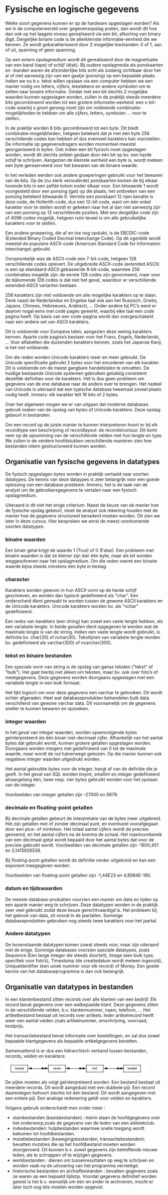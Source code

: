 # Fysische en logische gegevens

Welke soort gegevens kunnen er op de hardware opgeslagen worden?
Als we in de computerwereld over gegevensopslag praten, dan wordt dit hoe dan ook op het laagste
niveau gerealiseerd via een bit, afkorting van binary digit. Dergelijke binaire code is de allerkleinste
informatie-eenheid die we kennen. Ze wordt gekarakteriseerd door 2 mogelijke toestanden: 0 of 1, aan
of uit, spanning of geen spanning.

Op een extern opslagmedium wordt dit gerealiseerd door de magnetisatie van een band (tape) of schijf
(disk). Bij oudere opslagmedia als ponskaarten en -banden waren de afzonderlijke bits echt als zodanig
zichtbaar door het al of niet aanwezig zijn van een gaatje (ponsing) op een bepaalde plaats.
Indien we nu b.v. tekst willen opslaan via een computer hebben we een manier nodig om letters, cijfers,
leestekens en andere symbolen om te zetten naar binaire informatie. Omdat met een bit slechts 2
mogelijke waarden kunnen opgeslagen worden, zullen in de praktijk steeds meerdere bits
gecombineerd worden tot een grotere informatie-eenheid: een x-bit-code waarbij x groot genoeg moet
zijn om voldoende combinatie-mogelijkheden te hebben om alle cijfers, letters, symbolen ... voor te
stellen..

In de praktijk worden 8 bits gecombineerd tot een byte. Dit biedt combinatie-mogelijkheden,
hetgeen betekent dat je met één byte 256 verschillende codes kan hebben of dus evenveel karakters kan voorstellen. De informatie op gegevensdragers worden momenteel meestal georganiseerd in bytes.
Ook indien een bit fysisch moet opgeslagen worden, wordt dit slechts zelden gedaan door één bit op bv.
een harde schijf te schrijven. Aangezien de kleinste eenheid een byte is, wordt meteen een byte
gereserveerd voor het bewaren van de binaire waarde.

In het verleden werden ook andere groeperingen gebruikt voor het bewaren van de bits. Op de (nu sterk
verouderde) ponskaarten komen de bij elkaar horende bits in een zelfde kolom onder elkaar voor. Een
bitwaarde 1 wordt voorgesteld door een ponsing (gat) op die plaats, het ontbreken van een ponsing
betekent bitwaarde 0. Vermits een ponskaart 12 rijen bevatte is deze code, de Hollerith-code, dus een
12-bit code, want om één enkel karakter voor te stellen wordt er gekeken naar het al dan niet aanwezig
zijn van een ponsing op 12 verschillende posities. Met een dergelijke code zijn of 4096 codes
mogelijk, hetgeen ruim teveel is om alle gebruikelijke karakters voor te stellen.

Een andere groepering, die af en toe nog opduikt, is de EBCDIC-code (Extended Binary Coded
Decimal Interchange Code). Op dit ogenblik wordt meestal de populaire ASCII-code (American
Standard Code for Information Interchange) gebruikt.

Oorspronkelijk was de ASCII-code een 7-bit-code, hetgeen  128 verschillende codes oplevert. De
uitgebreide ASCII-code (extended ASCII) is een op standaard-ASCII gebaseerde 8-bit-code, waarmee
256 combinaties mogelijk zijn: de eerste 128 codes zijn genormeerd, maar voor de bijkomende
128 codes is dat niet het geval, waardoor er verschillende extended-ASCII varianten bestaan.

256 karakters zijn niet voldoende om alle mogelijke karakters op te slaan. Denk naast de Nederlandse
en Engelse taal ook aan het Russisch, Grieks, Japans, Chinees, Hebreeuws, Arabisch, ... Onder andere
bij PC’s werd er daarom nogal eens met code pages gewerkt, waarbij elke taal een code pagina heeft.
Op basis van een code-pagina wordt dan overgeschakeld naar een andere set van ASCII karakters.

Dit is voldoende voor Europese talen, aangezien deze weinig karakters kennen. Aparte code pagina’s
bestaan voor het Frans, Engels, Nederlands, ... Voor alfabetten die duizenden karakters kennen, zoals
het Japanse Kanji, is het niet voldoende.

Om die reden worden Unicode karakters meer en meer gebruikt. De Unicode specificatie gebruikt 2
bytes voor het encoderen van elk karakter. Dit is voldoende om de meest gangbare handelstalen te
omvatten. De huidige bestaande Unicode systemen gebruiken gelukkig consistent dezelfde definities
voor de karakters. Het is dus geen probleem om gegevens van de ene database naar de andere over te
brengen. Het nadeel van Unicode is uiteraard dat een typische database tweemaal zoveel plaats nodig
heeft. Immers: elk karakter telt  16 bits of 2 bytes.

Over het algemeen mogen we er van uitgaan dat moderne databases gebruik maken van de opslag van bytes of Unicode karakters. Deze opslag gebeurt in bestanden.

Om een record op de juiste manier te kunnen interpreteren hoort er bij elk recordtype een beschrijving
of recordlayout: de recordstructuur. Dit komt neer op de opsomming van de verschillende velden met
hun lengte en type. We zullen in de verdere hoofdstukken verschillende manieren zien hoe bestanden
intern gestructureerd kunnen worden.

## Organisatie van fysische gegevens in datatypes

De fysisch opgeslagen bytes worden in praktijk vertaald naar soorten datatypes. De kennis van deze
dataypes is zeer belangrijk voor een goede oplossing van een database probleem. Immers, het is de taak
van de analyst om de gebruikersgegevens te vertalen naar een fysisch opslagmedium.

Uiteraard is dit niet het enige criterium. Naast de keuze van de manier hoe de fysische opslag gebeurt,
moet de analyst ook rekening houden met de manier hoe de gegevens structureel benaderd moeten
worden. Dit zien we later in deze cursus. Hier bespreken we eerst de meest voorkomende soorten
datatypen.

### binaire waarden

Een binair getal krijgt de waarde 1 (True) of 0 (False). Een probleem met binaire waarden is dat ze
kleiner zijn dan één byte, maar als bit worden weggeschreven naar het opslagmedium. Om die
reden neemt een binaire waarde bijna steeds minstens één byte in beslag.

### character

Karakters worden gewoon in hun ASCII vorm op de harde schijf geschreven, en worden dan typisch
gedefinieerd als "char". Een onderscheid dient gemaakt te worden tussen de gewone ASCII karakters
en de Unicode karakters. Unicode karakters worden bv. als "nchar" gedefinieerd.

Een reeks van karakters (een string) kan zowel een vaste lengte hebben, als een variabele lengte. In
beide gevallen dient opgegeven te worden wat de maximale lengte is van de string. Indien een vaste
lengte wordt gebruikt, is definitie bv. char(30) of nchar(30). Tekstlijnen van variabele lengte worden
bv. gedefinieerd als varchar(300) of nvarchar(300).

### tekst en binaire bestanden

Een speciale vorm van string is de opslag van ganse teksten ("tekst" of "bulk"). Het gaat hierbij niet
alleen om teksten, maar bv. ook over foto’s of meetgegevens. Deze gegevens worden doorgaans
opgeslagen met een variabele lengte in een bulk formaat.

Het lijkt logisch om voor deze gegevens een varchar te gebruiken. Dit wordt echter afgeraden. Heel wat
databaseprodukten behandelen bulk data verschillend van gewone varchar data. Dit voornamelijk om
de gegevens sneller te kunnen bewaren en opzoeken.



### integer waarden

In het geval van integer waarden, worden opeenvolgende bytes geïnterpreteerd als één binair niet-decimaal cijfer. Afhankelijk van het aantal bytes dat gebruikt wordt, kunnen grotere getallen
opgeslagen worden. Doorgaans worden integers niet gedefinieerd van 0 tot de maximale waarde, maar
wordt de nul halverwege gekozen. Op die manier kunnen ook negatieve integer waarden uitgedrukt
worden.

Het aantal gebruikte bytes voor de integer, hangt af van de definitie die je geeft. In het geval van SQL
worden tinyint, smallint en integer gedefinieerd alnaargelang één, twee resp. vier bytes gebruikt worden voor het opslaan van de integer.

Voorbeelden van integer getallen zijn -27000 en 6679.

### decimale en floating-point getallen

Bij decimale getallen gebeurt de interpretatie van de bytes meer uitgebreid. Het zijn getallen met of
zonder decimaal punt, en eventueel voorafgegaan door een plus- of minteken. Het totaal aantal cijfers
wordt de precisie genoemd, en het aantal cijfers na de komma de schaal. Het maximumbereik van een
decimaal getal wordt bepaald door het aantal bytes dat voor de precisie gebruikt wordt.
Voorbeelden van decimale getallen zijn -1800,451 en 3,1415926536.

Bij floating-point getallen wordt de definitie verder uitgebreid en kan een exponent meegegeven
worden.

Voorbeelden van floating-point getallen zijn -1,44E23 en 4,8984E-160.

### datum en tijdswaarden

De meeste database-produkten voorzien een manier om data en tijden op een aparte manier weg te
schrijven. Deze datatypen worden in de praktijk zeer veel gebruikt zodat deze keuze gerechtvaardigd is.
Het probleem bij het gebruik van data, zit vooral in de jaartallen. Sommige databaseprodukten
gebruiken nog steeds twee karakters voor het jaartal.


### Andere datatypen

De bovenstaande datatypen komen zowat steeds voor, maar zijn uiteraard niet de enige. Sommige
databases voorzien speciale datatypes, zoals Sequence (Een lange integer die steeds doortelt), Image
(een bulk type, specifiek voor foto’s), Timestamp (de creatiedatum wordt meteen ingevuld),
UniqueIdentifier (een uniek nummer voor elk record) of Money. Een goede kennis van het
databaseprogramma is dan ook belangrijk.

## Organisatie van datatypes in bestanden

In een klantenbestand zitten records over alle klanten van een bedrijf. Elk record bevat gegevens over
een welbepaalde klant. Deze gegevens zitten in de verschillende velden, b.v. klantennummer, naam,
telefoon, ... Het artikelbestand bestaat uit records over artikels. Ieder artikelrecord heeft weer een aantal velden zoals artikelnummer, omschrijving, voorraad, kostprijs.

Het transactiebestand bevat informatie over bestellingen, en zal dus zowel bepaalde klantgegevens als
bepaalde artikelgegevens bevatten. 

Samenvattend is er dus een hiërarchisch verband tussen bestanden, records, velden en karakters:

![organisatie](img/organisatie.jpg)

De pijlen moeten als volgt geïnterpreteerd worden. Een bestand bestaat uit meerdere records. Dit wordt aangeduid met een dubbele pijl. Een record daarentegen behoort slechts tot één bestand. Dit wordt aangegeven met een enkele pijl. Een analoge redenering geldt voor velden en karakters.

Volgens gebruik onderscheidt men onder meer :

-	stambestanden (basisbestanden) : hierin staan de hoofdgegevens over het onderwerp,zoals de gegevens van de leden van een atletiekclub.
-	indexbestanden: hulpbestanden waarmee snelle toegang wordt bekomen tot hoofdbestanden.
-	mutatiebestanden (bewegingsbestanden, transactiebestanden): bevatten mutaties die op het hoofdbestand moeten worden doorgevoerd. Dit kunnen b.v. zowel gegevens zijn betreffende nieuwe leden, als te schrappen of te wijzigen gegevens.
-	werkbestanden : dienen om tussenresultaten op weg te schrijven en worden vaak na de uitvoering van het programma vernietigd.
-	historische bestanden en archiefbestanden : bevatten gegevens zoals ze waren op een bepaald tijdstip. Voordat gegevens definitief worden gewist is het b.v. wenselijk om één en ander te archiveren, mocht er later toch nog iets moeten worden opgevist.
